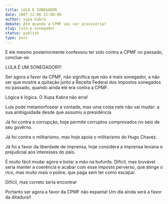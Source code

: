 ```yaml
---
title: LULA É SONEGADOR
date: 2007-12-06 22:00:00
author: xupa.kabra
debate: Até quando a CPMF vai ser provisória?
slug: lula-e-sonegador
status: publish 
type: post
---
```


E ele mesmo posteriormente confessou ter sido contra a CPMF no passado, conclue-se:  

LULA É UM SONEGADOR!!!   

  

Ser agora a favor da CPMF, não significa que não é mais sonegador, a não ser que mostre a quitação junto a Receita Federal dos impostos sonegados no passado, quando ainda ele era contra a CPMF.  

  

Lógica é lógica. O Xupa Kabra não erra!   

  

Lula pode metamorfosear a vontade, mas uma coisa nele não vai mudar: a sua ambiguidade desde que assumiu a presidência  

  

Já foi contra a corrupção, hoje permite corruptos comprovados no seio de seu govêrno.  

Já foi contra o militarismo, mas hoje apoia o militarismo do Hugo Chavez.  

Já foi a favor da liberdade de imprensa, hoje considera a imprensa leviana e prejudicial aos interesses do país.  

É muito fácil mudar agora e botar a mão na bufunfa. Difícil, mas louvável seria manter a coerência e acabar com esse imposto perverso, que atinge o rico, mas muito mais o pobre, que paga sem ter como escapar.  

Difícil, mas correto seria encontrar  

Portanto ser agora a favor da CPMF não espanta! Um dia ainda será a favor da ditadura!!

